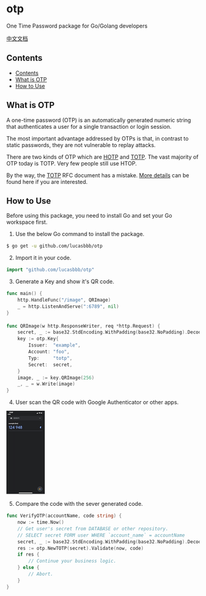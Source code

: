 # otp
One Time Password package for Go/Golang developers

[中文文档](https://github.com/lucasbbb/otp/blob/main/README_CN.md)

## Contents

- [Contents](#contents)
- [What is OTP](#What-is-OTP)
- [How to Use](#How-to-Use)

## What is OTP

A one-time password (OTP) is an automatically generated numeric string that authenticates a user for a single transaction or login session.

The most important advantage addressed by OTPs is that, in contrast to static passwords, they are not vulnerable to replay attacks. 

There are two kinds of OTP which are [HOTP](https://datatracker.ietf.org/doc/html/rfc4226) and [TOTP](https://datatracker.ietf.org/doc/html/rfc6238). The vast majority of OTP today is TOTP. Very few people still use HTOP.

By the way, the [TOTP](https://datatracker.ietf.org/doc/html/rfc6238) RFC document has a mistake. [More details](http://www.rfc-editor.org/errata_search.php?rfc=6238) can be found here if you are interested.

## How to Use

Before using this package, you need to install Go and set your Go workspace first.

1. Use the below Go command to install the package.

```sh
$ go get -u github.com/lucasbbb/otp
```

2. Import it in your code.

```go
import "github.com/lucasbbb/otp"
```

3. Generate a Key and show it's QR code.

```go
func main() {
    http.HandleFunc("/image", QRImage)
    _ = http.ListenAndServe(":6789", nil)
}

func QRImage(w http.ResponseWriter, req *http.Request) {
    secret, _ := base32.StdEncoding.WithPadding(base32.NoPadding).DecodeString("INEECT2TEBEVGICBEBGECRCEIVJA")
    key := otp.Key{
        Issuer:  "example",
        Account: "foo",
        Typ:     "totp",
        Secret:  secret,
    }
    image, _ := key.QRImage(256)
    _, _ = w.Write(image)
}
```

4. User scan the QR code with Google Authenticator or other apps.

![Google Authenticator](https://github.com/lucasbbb/otp/raw/main/docs/google.PNG)

5. Compare the code with the sever generated code.

```go
func VerifyOTP(accountName, code string) {
	now := time.Now()
	// Get user's secret from DATABASE or other repository.
	// SELECT secret FORM user WHERE `account_name` = accountName
	secret, _ := base32.StdEncoding.WithPadding(base32.NoPadding).DecodeString("INEECT2TEBEVGICBEBGECRCEIVJA")
	res := otp.NewTOTP(secret).Validate(now, code)
	if res {
		// Continue your business logic.
	} else {
		// Abort.
	}
}
```